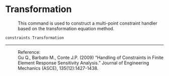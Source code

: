 # Transformation

<dl>
<dt></dt>
<dd>
This command is used to construct a multi-point constraint handler based
on the transformation equation method.
</dd>
</dl>

```tcl
constraints Transformation
```
<hr />
<dl>
<dt></dt>
<dd>
Reference:
</dd>
<dd>
Gu Q., Barbato M., Conte J.P. (2009) “Handling of Constraints in Finite
Element Response Sensitivity Analysis.” Journal of Engineering Mechanics
(ASCE), 135(12):1427-1438.
</dd>
</dl>
